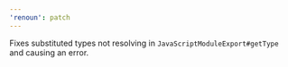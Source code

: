 ```yaml
---
'renoun': patch
---
```


Fixes substituted types not resolving in `JavaScriptModuleExport#getType` and causing an error.
